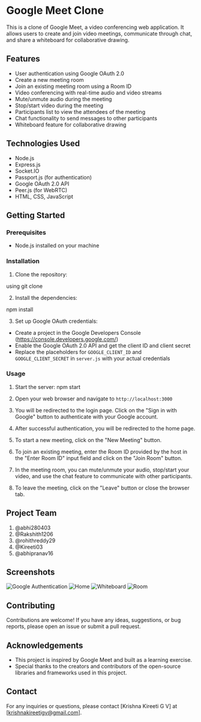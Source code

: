 # Google Meet Clone

This is a clone of Google Meet, a video conferencing web application. It allows users to create and join video meetings, communicate through chat, and share a whiteboard for collaborative drawing.

## Features

- User authentication using Google OAuth 2.0
- Create a new meeting room
- Join an existing meeting room using a Room ID
- Video conferencing with real-time audio and video streams
- Mute/unmute audio during the meeting
- Stop/start video during the meeting
- Participants list to view the attendees of the meeting
- Chat functionality to send messages to other participants
- Whiteboard feature for collaborative drawing

## Technologies Used

- Node.js
- Express.js
- Socket.IO
- Passport.js (for authentication)
- Google OAuth 2.0 API
- Peer.js (for WebRTC)
- HTML, CSS, JavaScript

## Getting Started

### Prerequisites

- Node.js installed on your machine

### Installation

1. Clone the repository:

  using git clone <repository-url>

2. Install the dependencies:

  npm install

3. Set up Google OAuth credentials:

- Create a project in the Google Developers Console (https://console.developers.google.com/)
- Enable the Google OAuth 2.0 API and get the client ID and client secret
- Replace the placeholders for `GOOGLE_CLIENT_ID` and `GOOGLE_CLIENT_SECRET` in `server.js` with your actual credentials

### Usage

1. Start the server:
npm start

2. Open your web browser and navigate to `http://localhost:3000`

3. You will be redirected to the login page. Click on the "Sign in with Google" button to authenticate with your Google account.

4. After successful authentication, you will be redirected to the home page.

5. To start a new meeting, click on the "New Meeting" button.

6. To join an existing meeting, enter the Room ID provided by the host in the "Enter Room ID" input field and click on the "Join Room" button.

7. In the meeting room, you can mute/unmute your audio, stop/start your video, and use the chat feature to communicate with other participants.

8. To leave the meeting, click on the "Leave" button or close the browser tab.

## Project Team
1. @abhi280403
2. @Rakshith1206
3. @rohithreddy29
4. @Kireeti03
5. @abhipranav16

## Screenshots
![Google Authentication](https://github.com/Kireeti03/Google-Meet-Clone/assets/134700158/1b33d401-5818-4834-8f6b-344876a40875)
![Home](https://github.com/Kireeti03/Google-Meet-Clone/assets/134700158/1975e827-9638-4802-8b34-62009c8ff93c)
![Whiteboard](https://github.com/Kireeti03/Google-Meet-Clone/assets/134700158/d1aa1d25-919f-4416-90b7-b00a11a0bf82)
![Room](https://github.com/Kireeti03/Google-Meet-Clone/assets/134700158/0e2ad87a-d941-41ff-9f97-8e21ab4ed079)



## Contributing

Contributions are welcome! If you have any ideas, suggestions, or bug reports, please open an issue or submit a pull request.

## Acknowledgements

- This project is inspired by Google Meet and built as a learning exercise.
- Special thanks to the creators and contributors of the open-source libraries and frameworks used in this project.

## Contact

For any inquiries or questions, please contact [Krishna Kireeti G V] at [krishnakireetigv@gmail.com].


